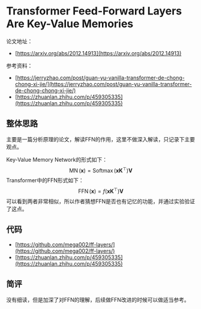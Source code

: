 # Transformer Feed-Forward Layers Are Key-Value Memories

论文地址：

- [https://arxiv.org/abs/2012.14913](https://arxiv.org/abs/2012.14913)

参考资料：

- [https://jerryzhao.com/post/guan-yu-vanilla-transformer-de-chong-chong-xi-jie/](https://jerryzhao.com/post/guan-yu-vanilla-transformer-de-chong-chong-xi-jie/)
- [https://zhuanlan.zhihu.com/p/459305335](https://zhuanlan.zhihu.com/p/459305335)



## 整体思路

主要是一篇分析原理的论文，解读FFN的作用，这里不做深入解读，只记录下主要观点。

Key-Value Memory Network的形式如下：
$$
\operatorname{MN}(\mathbf x)=\operatorname{Softmax}\left(\mathbf x \mathbf K^{\top}\right)\mathbf  V
$$
Transformer中的FFN形式如下：
$$
\operatorname{FFN}(\mathbf x)=f\left(\mathbf x \mathbf  K^{\top}\right)\mathbf  V
$$
可以看到两者非常相似，所以作者猜想FFN是否也有记忆的功能，并通过实验验证了这点。



## 代码

- [https://github.com/mega002/ff-layers/](https://github.com/mega002/ff-layers/)
- [https://zhuanlan.zhihu.com/p/459305335](https://zhuanlan.zhihu.com/p/459305335)



## 简评

没有细读，但是加深了对FFN的理解，后续做FFN改进的时候可以做适当参考。